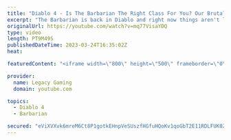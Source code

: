 ```yaml
---
title: "Diablo 4 - Is The Barbarian The Right Class For You? Our Brutally Honest Impressions From Open Beta"
excerpt: "The Barbarian is back in Diablo and right now things aren't look great for the class. In this video Codiak shares his brutally honest ..."
originalUrl: https://youtube.com/watch?v=mq77VisaYDQ
type: video
length: PT9M49S
publishedDateTime: 2023-03-24T16:35:02Z
heat: 

featuredContent: "<iframe width=\"800\" height=\"500\" frameborder=\"0\" src=\"https://www.youtube.com/embed/mq77VisaYDQ\" allow=\"accelerometer; autoplay; encrypted-media; gyroscope; picture-in-picture\" allowfullscreen></iframe>"

provider:
  name: Legacy Gaming
  domain: youtube.com

topics:
  - Diablo 4
  - Barbarian

secured: "eViXVXvk6mreM6Ct8P1gotkEHnpVeSUszfHGfuHQoKv1qoGbT2E11RDLFUK0ZY4+fFv8mRt8uiSsb+v4PWQ76GQ4v+EYupjfyPOYIQn4Q4MQMDCy41pdsONPtsURRlM6JRs339sY78A92piSg6YWJqMpSwDxR0yOQ2C+Yz+Rb3PKHkddKKWyJ6sh/SP77k2dMPegufMQetC9f4MlOeL5ZfjCZQ1qcPOe/HrIKNvSxlFxsd73AQl/hTDNHrt77L9VBQwtomkOuSn/7xP6sD2GaEQBbw266xE1wNwP72KMcBmf9624tPmXWwKyZufkQOnSoG3CX4iSnaLC7S5Rq89H5KDM+29OcUfH/BsS7xLAlFmOukp//SXpY+Zcf0IkJo6URGZCwdMarSZPkzvwIE3aNQ==;YLqqBgUFSijzIZ4/55eAWg=="
---
```


